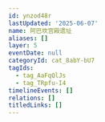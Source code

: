 ```yaml
---
id: ynzod48r
lastUpdated: '2025-06-07'
name: 阿巴坎宫殿遗址
aliases: []
layer: 5
eventDate: null
categoryId: cat_8abY-bU7
tagIds:
  - tag_AaFqQlJs
  - tag_TRpfu-I4
timelineEvents: []
relations: []
titledLinks: []
---
```


